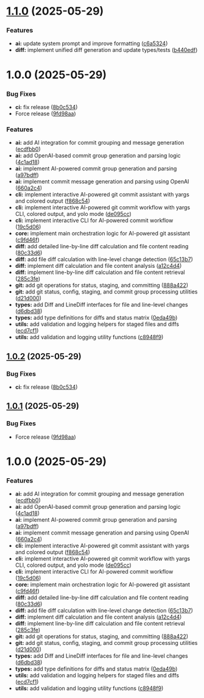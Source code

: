# [1.1.0](https://github.com/xyassini/gitprompt/compare/v1.0.0...v1.1.0) (2025-05-29)


### Features

* **ai:** update system prompt and improve formatting ([c6a5324](https://github.com/xyassini/gitprompt/commit/c6a5324acb0772bfbc88ae99c2018cf98453ad7a))
* **diff:** implement unified diff generation and update types/tests ([b440edf](https://github.com/xyassini/gitprompt/commit/b440edfd35275c8b94675ed15e7fef9cb26d6927))

# 1.0.0 (2025-05-29)


### Bug Fixes

* **ci:** fix release ([8b0c534](https://github.com/xyassini/gitprompt/commit/8b0c53426a4af73f14165bba2e63027275273569))
* Force release ([9fd98aa](https://github.com/xyassini/gitprompt/commit/9fd98aa91f5d573fda313d5d95c6e3106f24ee66))


### Features

* **ai:** add AI integration for commit grouping and message generation ([ecdfbb0](https://github.com/xyassini/gitprompt/commit/ecdfbb036d5bd9256ee3c3ee35325c15161b53eb))
* **ai:** add OpenAI-based commit group generation and parsing logic ([4c1ad18](https://github.com/xyassini/gitprompt/commit/4c1ad18db08a809b7033e2a78187dba5c3fa496c))
* **ai:** implement AI-powered commit group generation and parsing ([a97bdff](https://github.com/xyassini/gitprompt/commit/a97bdffbbff47ef269386ed8743461e65be74ea3))
* **ai:** implement commit message generation and parsing using OpenAI ([660a2c4](https://github.com/xyassini/gitprompt/commit/660a2c4ca7e94581c46a0603c20f2878a087aba9))
* **cli:** implement interactive AI-powered git commit assistant with yargs and colored output ([f868c54](https://github.com/xyassini/gitprompt/commit/f868c546caef1197c6e367bb7d899bda76b2e2f5))
* **cli:** implement interactive AI-powered git commit workflow with yargs CLI, colored output, and yolo mode ([de095cc](https://github.com/xyassini/gitprompt/commit/de095cc11d1fd044101de30b924803a43ac163cf))
* **cli:** implement interactive CLI for AI-powered commit workflow ([19c5d06](https://github.com/xyassini/gitprompt/commit/19c5d06255d4a7f2a1eb59783752f560f740279f))
* **core:** implement main orchestration logic for AI-powered git assistant ([c9fd46f](https://github.com/xyassini/gitprompt/commit/c9fd46f8374d24e1806a2997a9cdbfc6036933f1))
* **diff:** add detailed line-by-line diff calculation and file content reading ([80c33d6](https://github.com/xyassini/gitprompt/commit/80c33d6e4291489d89290733721330f4ecfbbe93))
* **diff:** add file diff calculation with line-level change detection ([65c13b7](https://github.com/xyassini/gitprompt/commit/65c13b739482391bcfa1aa71f61a53299469b0a0))
* **diff:** implement diff calculation and file content analysis ([a12c4d4](https://github.com/xyassini/gitprompt/commit/a12c4d4cb6e55fe967794121fe6135d63b7fbf1d))
* **diff:** implement line-by-line diff calculation and file content retrieval ([285c3fe](https://github.com/xyassini/gitprompt/commit/285c3fee84f8963eb9aef353841f010979bd5b1c))
* **git:** add git operations for status, staging, and committing ([888a422](https://github.com/xyassini/gitprompt/commit/888a42212ed996dd48999181dfc93676041842b6))
* **git:** add git status, config, staging, and commit group processing utilities ([d21d000](https://github.com/xyassini/gitprompt/commit/d21d000ab39e72d252c9c6c5335b6549dede61cb))
* **types:** add Diff and LineDiff interfaces for file and line-level changes ([d6dbd38](https://github.com/xyassini/gitprompt/commit/d6dbd384c9fed9aed13a364aa3764737b350ddc1))
* **types:** add type definitions for diffs and status matrix ([0eda49b](https://github.com/xyassini/gitprompt/commit/0eda49bb66c20f01b12e6dd1bb467b8a6caaaba3))
* **utils:** add validation and logging helpers for staged files and diffs ([ecd7cf1](https://github.com/xyassini/gitprompt/commit/ecd7cf1c24724648a0e21795bb0544d5a9f25e9a))
* **utils:** add validation and logging utility functions ([c8948f9](https://github.com/xyassini/gitprompt/commit/c8948f90ba10b6d26e7090a896688c2852bc6afe))

## [1.0.2](https://github.com/xyassini/aigito/compare/v1.0.1...v1.0.2) (2025-05-29)


### Bug Fixes

* **ci:** fix release ([8b0c534](https://github.com/xyassini/aigito/commit/8b0c53426a4af73f14165bba2e63027275273569))

## [1.0.1](https://github.com/xyassini/aigito/compare/v1.0.0...v1.0.1) (2025-05-29)


### Bug Fixes

* Force release ([9fd98aa](https://github.com/xyassini/aigito/commit/9fd98aa91f5d573fda313d5d95c6e3106f24ee66))

# 1.0.0 (2025-05-29)


### Features

* **ai:** add AI integration for commit grouping and message generation ([ecdfbb0](https://github.com/xyassini/aigito/commit/ecdfbb036d5bd9256ee3c3ee35325c15161b53eb))
* **ai:** add OpenAI-based commit group generation and parsing logic ([4c1ad18](https://github.com/xyassini/aigito/commit/4c1ad18db08a809b7033e2a78187dba5c3fa496c))
* **ai:** implement AI-powered commit group generation and parsing ([a97bdff](https://github.com/xyassini/aigito/commit/a97bdffbbff47ef269386ed8743461e65be74ea3))
* **ai:** implement commit message generation and parsing using OpenAI ([660a2c4](https://github.com/xyassini/aigito/commit/660a2c4ca7e94581c46a0603c20f2878a087aba9))
* **cli:** implement interactive AI-powered git commit assistant with yargs and colored output ([f868c54](https://github.com/xyassini/aigito/commit/f868c546caef1197c6e367bb7d899bda76b2e2f5))
* **cli:** implement interactive AI-powered git commit workflow with yargs CLI, colored output, and yolo mode ([de095cc](https://github.com/xyassini/aigito/commit/de095cc11d1fd044101de30b924803a43ac163cf))
* **cli:** implement interactive CLI for AI-powered commit workflow ([19c5d06](https://github.com/xyassini/aigito/commit/19c5d06255d4a7f2a1eb59783752f560f740279f))
* **core:** implement main orchestration logic for AI-powered git assistant ([c9fd46f](https://github.com/xyassini/aigito/commit/c9fd46f8374d24e1806a2997a9cdbfc6036933f1))
* **diff:** add detailed line-by-line diff calculation and file content reading ([80c33d6](https://github.com/xyassini/aigito/commit/80c33d6e4291489d89290733721330f4ecfbbe93))
* **diff:** add file diff calculation with line-level change detection ([65c13b7](https://github.com/xyassini/aigito/commit/65c13b739482391bcfa1aa71f61a53299469b0a0))
* **diff:** implement diff calculation and file content analysis ([a12c4d4](https://github.com/xyassini/aigito/commit/a12c4d4cb6e55fe967794121fe6135d63b7fbf1d))
* **diff:** implement line-by-line diff calculation and file content retrieval ([285c3fe](https://github.com/xyassini/aigito/commit/285c3fee84f8963eb9aef353841f010979bd5b1c))
* **git:** add git operations for status, staging, and committing ([888a422](https://github.com/xyassini/aigito/commit/888a42212ed996dd48999181dfc93676041842b6))
* **git:** add git status, config, staging, and commit group processing utilities ([d21d000](https://github.com/xyassini/aigito/commit/d21d000ab39e72d252c9c6c5335b6549dede61cb))
* **types:** add Diff and LineDiff interfaces for file and line-level changes ([d6dbd38](https://github.com/xyassini/aigito/commit/d6dbd384c9fed9aed13a364aa3764737b350ddc1))
* **types:** add type definitions for diffs and status matrix ([0eda49b](https://github.com/xyassini/aigito/commit/0eda49bb66c20f01b12e6dd1bb467b8a6caaaba3))
* **utils:** add validation and logging helpers for staged files and diffs ([ecd7cf1](https://github.com/xyassini/aigito/commit/ecd7cf1c24724648a0e21795bb0544d5a9f25e9a))
* **utils:** add validation and logging utility functions ([c8948f9](https://github.com/xyassini/aigito/commit/c8948f90ba10b6d26e7090a896688c2852bc6afe))
